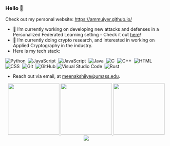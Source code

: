 ### Hello 👋

Check out my personal website: https://ammuiyer.github.io/
- 🔭 I’m currently working on developing new attacks and defenses in a Personalized Federated Learning setting - Check it out [here](https://github.com/ammuiyer/pfl)!
- 🌱 I’m currently doing crypto research, and interested in working on Applied Cryptography in the industry.
- Here is my tech stack:

![Python](https://img.shields.io/badge/-Python-05122A?style=flat&logo=python)&nbsp;
![JavaScript](https://img.shields.io/badge/-JavaScript-05122A?style=flat&logo=javascript)&nbsp;
![JavaScript](https://img.shields.io/badge/-TypeScript-05122A?style=flat&logo=typescript)&nbsp;
![Java](https://img.shields.io/badge/Java-05122A?style=flat&logo=openjdk&logoColor=white)&nbsp;
![C](https://img.shields.io/badge/-C-05122A?style=flat&logo=C&logoColor=A8B9CC)&nbsp;
![C++](https://img.shields.io/badge/-C++-05122A?style=flat&logo=C%2B%2B&logoColor=00599C)&nbsp;
![HTML](https://img.shields.io/badge/-HTML-05122A?style=flat&logo=HTML5)&nbsp;
![CSS](https://img.shields.io/badge/-CSS-05122A?style=flat&logo=CSS3&logoColor=1572B6)&nbsp;
![Git](https://img.shields.io/badge/-Git-05122A?style=flat&logo=git)&nbsp;
![GitHub](https://img.shields.io/badge/-GitHub-05122A?style=flat&logo=github)
![Visual Studio Code](https://img.shields.io/badge/-Visual%20Studio%20Code-05122A?style=flat&logo=visual-studio-code&logoColor=007ACC)&nbsp;
![Rust](https://img.shields.io/badge/-RUST-05122A?style=flat&logo=rust)&nbsp;


- Reach out via email, at meenakshiiye@umass.edu.


<p align="center">
   <a href="https://github.com/ammuiyer">
     <img height="160em" src="https://github-readme-stats-eight-theta.vercel.app/api?username=ammuiyer&show_icons=true&theme=nightowl&include_all_commits=true&count_private=true"/>
     <img height="160em" src="https://github-readme-stats-eight-theta.vercel.app/api/top-langs/?username=ammuiyer&layout=compact&langs_count=8&theme=algolia"/>
     <img height="160em" src="https://streak-stats.demolab.com/?user=ammuiyer"/>
     <img align="center" src="https://api.githubtrends.io/user/svg/ammuiyer/repos" />
     
   </a>
</p>






<!--
**ammuiyer/ammuiyer** is a ✨ _special_ ✨ repository because its `README.md` (this file) appears on your GitHub profile.

Here are some ideas to get you started:

- 🔭 I’m currently working on implementing OS techniques in Rust - check out my Rust implementation of Banker's Algorithm here!
- 🌱 I’m currently learning ...
- 👯 I’m looking to collaborate on ...
- 🤔 I’m looking for help with ...
- 💬 Ask me about ...
- 📫 How to reach me: ...
- 😄 Pronouns: ...
- ⚡ Fun fact: ...
-->
